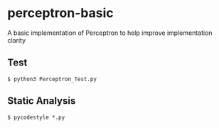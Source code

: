# perceptron-basic
A basic implementation of Perceptron to help improve implementation clarity

## Test
```
$ python3 Perceptron_Test.py
```

## Static Analysis
```
$ pycodestyle *.py
```
